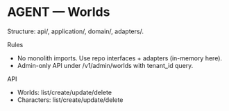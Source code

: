 # AGENT — Worlds

Structure: api/, application/, domain/, adapters/.

Rules
- No monolith imports. Use repo interfaces + adapters (in-memory here).
- Admin-only API under /v1/admin/worlds with tenant_id query.

API
- Worlds: list/create/update/delete
- Characters: list/create/update/delete

